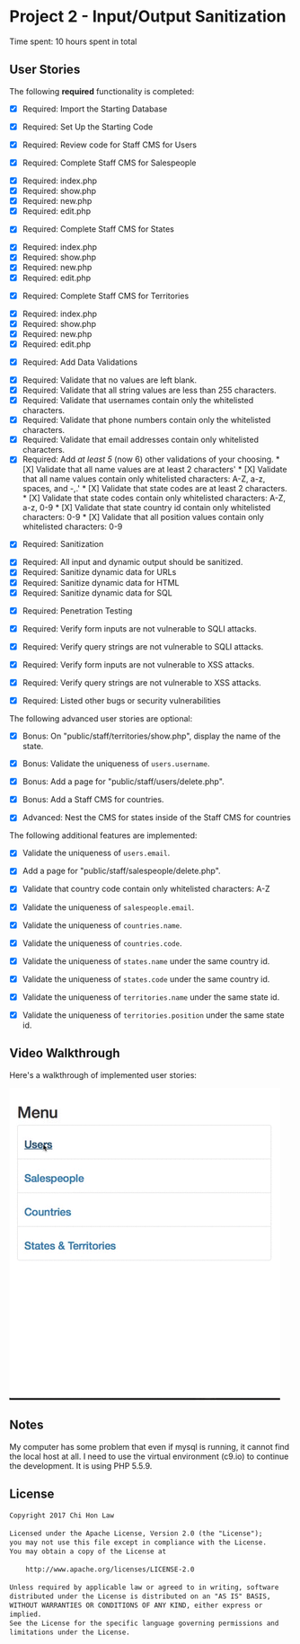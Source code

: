 # Project 2 - Input/Output Sanitization

Time spent: 10 hours spent in total

## User Stories

The following **required** functionality is completed:

- [X]  Required: Import the Starting Database

- [X]  Required: Set Up the Starting Code

- [X]  Required: Review code for Staff CMS for Users

- [X]  Required: Complete Staff CMS for Salespeople
  * [X]  Required: index.php
  * [X]  Required: show.php
  * [X]  Required: new.php
  * [X]  Required: edit.php

- [X]  Required: Complete Staff CMS for States
  * [X]  Required: index.php
  * [X]  Required: show.php
  * [X]  Required: new.php
  * [X]  Required: edit.php

- [X]  Required: Complete Staff CMS for Territories
  * [X]  Required: index.php
  * [X]  Required: show.php
  * [X]  Required: new.php
  * [X]  Required: edit.php

- [X]  Required: Add Data Validations
  * [X]  Required: Validate that no values are left blank.
  * [X]  Required: Validate that all string values are less than 255 characters.
  * [X]  Required: Validate that usernames contain only the whitelisted characters.
  * [X]  Required: Validate that phone numbers contain only the whitelisted characters.
  * [X]  Required: Validate that email addresses contain only whitelisted characters.
  * [X]  Required: Add *at least 5* (now 6) other validations of your choosing.
    * [X]  Validate that all name values are at least 2 characters'
    * [X]  Validate that all name values contain only whitelisted characters: A-Z, a-z, spaces, and -,.'
    * [X]  Validate that state codes are at least 2 characters.
    * [X]  Validate that state codes contain only whitelisted characters: A-Z, a-z, 0-9
    * [X]  Validate that state country id contain only whitelisted characters: 0-9
    * [X]  Validate that all position values contain only whitelisted characters: 0-9

- [X]  Required: Sanitization
  * [X]  Required: All input and dynamic output should be sanitized.
  * [X]  Required: Sanitize dynamic data for URLs
  * [X]  Required: Sanitize dynamic data for HTML
  * [X]  Required: Sanitize dynamic data for SQL

- [X]  Required: Penetration Testing
  * [X]  Required: Verify form inputs are not vulnerable to SQLI attacks.
  * [X]  Required: Verify query strings are not vulnerable to SQLI attacks.
  * [X]  Required: Verify form inputs are not vulnerable to XSS attacks.
  * [X]  Required: Verify query strings are not vulnerable to XSS attacks.
  * [X]  Required: Listed other bugs or security vulnerabilities


The following advanced user stories are optional:

- [X]  Bonus: On "public/staff/territories/show.php", display the name of the state.

- [X]  Bonus: Validate the uniqueness of `users.username`.

- [X]  Bonus: Add a page for "public/staff/users/delete.php".

- [X]  Bonus: Add a Staff CMS for countries.

- [X]  Advanced: Nest the CMS for states inside of the Staff CMS for countries

The following additional features are implemented:

- [X]  Validate the uniqueness of `users.email`.

- [X]  Add a page for "public/staff/salespeople/delete.php".

- [X]  Validate that country code contain only whitelisted characters: A-Z

- [X]  Validate the uniqueness of `salespeople.email`.

- [X]  Validate the uniqueness of `countries.name`.

- [X]  Validate the uniqueness of `countries.code`.

- [X]  Validate the uniqueness of `states.name` under the same country id.

- [X]  Validate the uniqueness of `states.code` under the same country id.

- [X]  Validate the uniqueness of `territories.name` under the same state id.

- [X]  Validate the uniqueness of `territories.position` under the same state id.

## Video Walkthrough

Here's a walkthrough of implemented user stories:

![Screenshot](walkthrough.gif)

## Notes

My computer has some problem that even if mysql is running, it cannot find the local host at all. I need to use the virtual environment (c9.io) to continue the development. It is using PHP 5.5.9.

## License

    Copyright 2017 Chi Hon Law

    Licensed under the Apache License, Version 2.0 (the "License");
    you may not use this file except in compliance with the License.
    You may obtain a copy of the License at

        http://www.apache.org/licenses/LICENSE-2.0

    Unless required by applicable law or agreed to in writing, software
    distributed under the License is distributed on an "AS IS" BASIS,
    WITHOUT WARRANTIES OR CONDITIONS OF ANY KIND, either express or implied.
    See the License for the specific language governing permissions and
    limitations under the License.